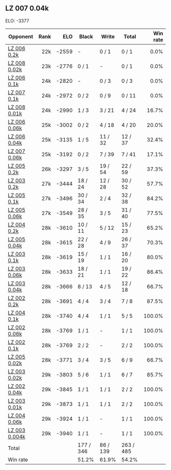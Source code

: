## LZ 007 0.04k ##

ELO: -3377

Opponent | Rank | ELO | Black | Write | Total | Win rate
---------|-----:|----:|-------|-------|-------|-------:
[LZ 006 0.2k](LZ%20006%200.2k.md) | 22k | -2559 | - | 0 / 1 | 0 / 1 | 0.0%
[LZ 008 0.02k](LZ%20008%200.02k.md) | 23k | -2776 | 0 / 1 | - | 0 / 1 | 0.0%
[LZ 006 0.1k](LZ%20006%200.1k.md) | 24k | -2820 | - | 0 / 3 | 0 / 3 | 0.0%
[LZ 007 0.1k](LZ%20007%200.1k.md) | 24k | -2972 | 0 / 2 | 0 / 9 | 0 / 11 | 0.0%
[LZ 008 0.01k](LZ%20008%200.01k.md) | 24k | -2990 | 1 / 3 | 3 / 21 | 4 / 24 | 16.7%
[LZ 006 0.06k](LZ%20006%200.06k.md) | 25k | -3002 | 0 / 2 | 4 / 18 | 4 / 20 | 20.0%
[LZ 006 0.04k](LZ%20006%200.04k.md) | 25k | -3135 | 1 / 5 | 11 / 32 | 12 / 37 | 32.4%
[LZ 007 0.06k](LZ%20007%200.06k.md) | 25k | -3192 | 0 / 2 | 7 / 39 | 7 / 41 | 17.1%
[LZ 005 0.2k](LZ%20005%200.2k.md) | 26k | -3297 | 3 / 5 | 19 / 54 | 22 / 59 | 37.3%
[LZ 003 0.2k](LZ%20003%200.2k.md) | 27k | -3444 | 18 / 24 | 12 / 28 | 30 / 52 | 57.7%
[LZ 005 0.1k](LZ%20005%200.1k.md) | 27k | -3496 | 30 / 34 | 2 / 4 | 32 / 38 | 84.2%
[LZ 005 0.06k](LZ%20005%200.06k.md) | 27k | -3549 | 28 / 35 | 3 / 5 | 31 / 40 | 77.5%
[LZ 004 0.2k](LZ%20004%200.2k.md) | 28k | -3610 | 10 / 11 | 5 / 12 | 15 / 23 | 65.2%
[LZ 005 0.04k](LZ%20005%200.04k.md) | 28k | -3615 | 22 / 28 | 4 / 9 | 26 / 37 | 70.3%
[LZ 003 0.1k](LZ%20003%200.1k.md) | 28k | -3619 | 15 / 19 | 1 / 1 | 16 / 20 | 80.0%
[LZ 003 0.06k](LZ%20003%200.06k.md) | 28k | -3633 | 18 / 21 | 1 / 1 | 19 / 22 | 86.4%
[LZ 003 0.04k](LZ%20003%200.04k.md) | 28k | -3666 | 8 / 13 | 4 / 5 | 12 / 18 | 66.7%
[LZ 002 0.2k](LZ%20002%200.2k.md) | 28k | -3691 | 4 / 4 | 3 / 4 | 7 / 8 | 87.5%
[LZ 004 0.1k](LZ%20004%200.1k.md) | 28k | -3740 | 4 / 4 | 1 / 1 | 5 / 5 | 100.0%
[LZ 002 0.06k](LZ%20002%200.06k.md) | 28k | -3769 | 1 / 1 | - | 1 / 1 | 100.0%
[LZ 002 0.1k](LZ%20002%200.1k.md) | 28k | -3769 | 2 / 2 | - | 2 / 2 | 100.0%
[LZ 005 0.02k](LZ%20005%200.02k.md) | 28k | -3771 | 3 / 4 | 3 / 5 | 6 / 9 | 66.7%
[LZ 003 0.02k](LZ%20003%200.02k.md) | 29k | -3803 | 5 / 6 | 1 / 1 | 6 / 7 | 85.7%
[LZ 002 0.04k](LZ%20002%200.04k.md) | 29k | -3845 | 1 / 1 | 1 / 1 | 2 / 2 | 100.0%
[LZ 003 0.01k](LZ%20003%200.01k.md) | 29k | -3873 | 1 / 1 | 1 / 1 | 2 / 2 | 100.0%
[LZ 004 0.06k](LZ%20004%200.06k.md) | 29k | -3924 | 1 / 1 | - | 1 / 1 | 100.0%
[LZ 003 0.004k](LZ%20003%200.004k.md) | 29k | -3940 | 1 / 1 | - | 1 / 1 | 100.0%
Total | | | 177 / 346 | 86 / 139 | 263 / 485 | 
Win rate| | | 51.2% | 61.9% | 54.2% | 
